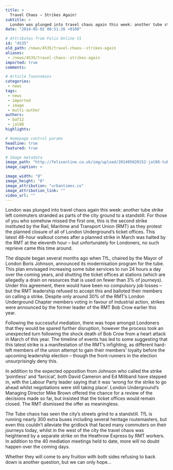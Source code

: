 ```yaml
---
title: >
  Travel Chaos – Strikes Again!
subtitle: >
  London was plunged into travel chaos again this week: another tube strike left commuters stranded as parts of the city ground to a standstill.
date: "2014-05-02 00:51:26 +0100"

# Attributes from Felix Online V1
id: "4535"
old_path: /news/4535/travel-chaos--strikes-again
aliases:
 - /news/4535/travel-chaos--strikes-again
imported: true
comments:

# Article Taxonomies
categories:
 - news
tags:
 - news
 - imported
 - image
 - multi-author
authors:
 - baf12
 - jal08
highlights:

# Homepage control params
headline: true
featured: true

# Image metadata
image_path: "http://felixonline.co.uk/img/upload/201405020152-jal08-tube-strike-2014-urban-times-1280x720.jpg"
image_caption: >

image_width: "0"
image_height: "0"
image_attribution: "urbantimes.co"
image_attribution_link: ""
video_url: ""
---
```


London was plunged into travel chaos again this week: another tube strike left commuters stranded as parts of the city ground to a standstill. For those of you who somehow missed the first one, this is the second strike instituted by the Rail, Maritime and Transport Union (RMT) as they protest the planned closure of all of London Underground’s ticket offices. This latest 48-hour walkout comes after a planned strike in March was halted by the RMT at the eleventh hour – but unfortunately for Londoners, no such reprieve came this time around.

The dispute began several months ago when TfL, chaired by the Mayor of London Boris Johnson, announced its modernisation program for the tube. This plan envisaged increasing some tube services to run 24 hours a day over the coming years, and shutting the ticket offices at stations (which are allegedly a drain on resources that is used on fewer than 3% of journeys). Under this agreement, there would have been no compulsory job losses – but the RMT leadership refused to accept this and balloted their members on calling a strike. Despite only around 30% of the RMT’s London Underground Chapter members voting in favour of industrial action, strikes were announced by the former leader of the RMT Bob Crow earlier this year.

Following the successful mediation, there was hope amongst Londoners that they would be spared further disruption, however the process took an unexpected turn following the shock death of Bob Crow from a heart attack in March of this year. The timeline of events has led to some suggesting that this latest strike is a manifestation of the RMT’s infighting, as different hard-left members of the union attempt to gain their members’ loyalty before the upcoming leadership election – though the front-runners in the election unsurprisingly deny this.

In addition to the expected opposition from Johnson who called the strike ‘pointless’ and ‘farcical’, both David Cameron and Ed Miliband have stepped in, with the Labour Party leader saying that it was ‘wrong for the strike to go ahead whilst negotiations were still taking place’. London Underground’s Managing Director Mike Brown offered the chance for a review of the decisions made so far, but insisted that the ticket offices would remain closed. The RMT dismissed the offer as meaningless.

The Tube chaos has seen the city’s streets grind to a standstill. TfL is running nearly 300 extra buses including several heritage routemasters, but even this couldn’t alleviate the gridlock that faced many commuters on their journeys today, whilst in the west of the city the travel chaos was heightened by a separate strike on the Heathrow Express by RMT workers. In addition to the 40 mediation meetings held to date, more will no doubt happen over the coming days.

Whether they will come to any fruition with both sides refusing to back down is another question, but we can only hope…
